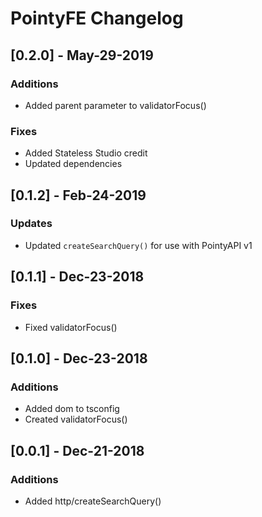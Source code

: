 # PointyFE Changelog

## [0.2.0] - May-29-2019

### Additions

- Added parent parameter to validatorFocus()

### Fixes

- Added Stateless Studio credit
- Updated dependencies

## [0.1.2] - Feb-24-2019

### Updates
- Updated `createSearchQuery()` for use with PointyAPI v1

## [0.1.1] - Dec-23-2018

### Fixes

- Fixed validatorFocus()

## [0.1.0] - Dec-23-2018

### Additions

- Added dom to tsconfig
- Created validatorFocus()

## [0.0.1] - Dec-21-2018

### Additions

- Added http/createSearchQuery()
